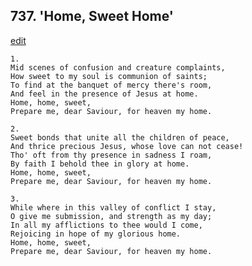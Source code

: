 
## 737.  'Home, Sweet Home'
[edit](https://docs.google.com/document/d/1BEkrOXhPrvKypvAobfPmLNXMi_a6UmWP/edit?mode=html)



    1.
    Mid scenes of confusion and creature complaints,
    How sweet to my soul is communion of saints;
    To find at the banquet of mercy there's room,
    And feel in the presence of Jesus at home.
    Home, home, sweet, 
    Prepare me, dear Saviour, for heaven my home.

    2.
    Sweet bonds that unite all the children of peace,
    And thrice precious Jesus, whose love can not cease!
    Tho' oft from thy presence in sadness I roam,
    By faith I behold thee in glory at home.
    Home, home, sweet,
    Prepare me, dear Saviour, for heaven my home.

    3.
    While where in this valley of conflict I stay,
    O give me submission, and strength as my day;
    In all my afflictions to thee would I come,
    Rejoicing in hope of my glorious home.
    Home, home, sweet,
    Prepare me, dear Saviour, for heaven my home.
